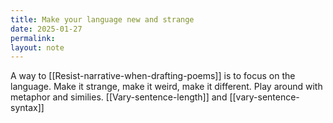 ```yaml
---
title: Make your language new and strange
date: 2025-01-27
permalink: 
layout: note
---
```


A way to [[Resist-narrative-when-drafting-poems]] is to focus on the language. Make it strange, make it weird, make it different. Play around with metaphor and similies. [[Vary-sentence-length]] and [[vary-sentence-syntax]]
